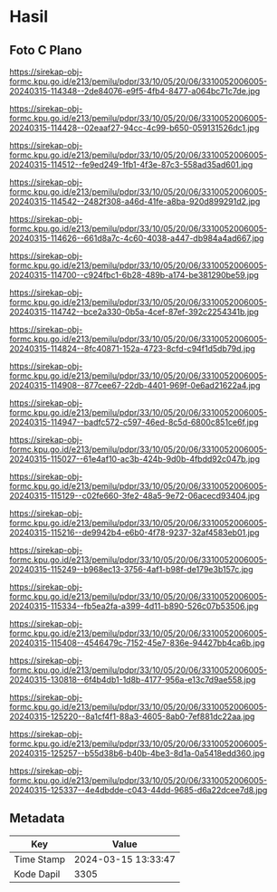 # Hasil

## Foto C Plano

https://sirekap-obj-formc.kpu.go.id/e213/pemilu/pdpr/33/10/05/20/06/3310052006005-20240315-114348--2de84076-e9f5-4fb4-8477-a064bc71c7de.jpg

https://sirekap-obj-formc.kpu.go.id/e213/pemilu/pdpr/33/10/05/20/06/3310052006005-20240315-114428--02eaaf27-94cc-4c99-b650-059131526dc1.jpg

https://sirekap-obj-formc.kpu.go.id/e213/pemilu/pdpr/33/10/05/20/06/3310052006005-20240315-114512--fe9ed249-1fb1-4f3e-87c3-558ad35ad601.jpg

https://sirekap-obj-formc.kpu.go.id/e213/pemilu/pdpr/33/10/05/20/06/3310052006005-20240315-114542--2482f308-a46d-41fe-a8ba-920d899291d2.jpg

https://sirekap-obj-formc.kpu.go.id/e213/pemilu/pdpr/33/10/05/20/06/3310052006005-20240315-114626--661d8a7c-4c60-4038-a447-db984a4ad667.jpg

https://sirekap-obj-formc.kpu.go.id/e213/pemilu/pdpr/33/10/05/20/06/3310052006005-20240315-114700--c924fbc1-6b28-489b-a174-be381290be59.jpg

https://sirekap-obj-formc.kpu.go.id/e213/pemilu/pdpr/33/10/05/20/06/3310052006005-20240315-114742--bce2a330-0b5a-4cef-87ef-392c2254341b.jpg

https://sirekap-obj-formc.kpu.go.id/e213/pemilu/pdpr/33/10/05/20/06/3310052006005-20240315-114824--8fc40871-152a-4723-8cfd-c94f1d5db79d.jpg

https://sirekap-obj-formc.kpu.go.id/e213/pemilu/pdpr/33/10/05/20/06/3310052006005-20240315-114908--877cee67-22db-4401-969f-0e6ad21622a4.jpg

https://sirekap-obj-formc.kpu.go.id/e213/pemilu/pdpr/33/10/05/20/06/3310052006005-20240315-114947--badfc572-c597-46ed-8c5d-6800c851ce6f.jpg

https://sirekap-obj-formc.kpu.go.id/e213/pemilu/pdpr/33/10/05/20/06/3310052006005-20240315-115027--61e4af10-ac3b-424b-9d0b-4fbdd92c047b.jpg

https://sirekap-obj-formc.kpu.go.id/e213/pemilu/pdpr/33/10/05/20/06/3310052006005-20240315-115129--c02fe660-3fe2-48a5-9e72-06acecd93404.jpg

https://sirekap-obj-formc.kpu.go.id/e213/pemilu/pdpr/33/10/05/20/06/3310052006005-20240315-115216--de9942b4-e6b0-4f78-9237-32af4583eb01.jpg

https://sirekap-obj-formc.kpu.go.id/e213/pemilu/pdpr/33/10/05/20/06/3310052006005-20240315-115249--b968ec13-3756-4af1-b98f-de179e3b157c.jpg

https://sirekap-obj-formc.kpu.go.id/e213/pemilu/pdpr/33/10/05/20/06/3310052006005-20240315-115334--fb5ea2fa-a399-4d11-b890-526c07b53506.jpg

https://sirekap-obj-formc.kpu.go.id/e213/pemilu/pdpr/33/10/05/20/06/3310052006005-20240315-115408--4546479c-7152-45e7-836e-94427bb4ca6b.jpg

https://sirekap-obj-formc.kpu.go.id/e213/pemilu/pdpr/33/10/05/20/06/3310052006005-20240315-130818--6f4b4db1-1d8b-4177-956a-e13c7d9ae558.jpg

https://sirekap-obj-formc.kpu.go.id/e213/pemilu/pdpr/33/10/05/20/06/3310052006005-20240315-125220--8a1cf4f1-88a3-4605-8ab0-7ef881dc22aa.jpg

https://sirekap-obj-formc.kpu.go.id/e213/pemilu/pdpr/33/10/05/20/06/3310052006005-20240315-125257--b55d38b6-b40b-4be3-8d1a-0a5418edd360.jpg

https://sirekap-obj-formc.kpu.go.id/e213/pemilu/pdpr/33/10/05/20/06/3310052006005-20240315-125337--4e4dbdde-c043-44dd-9685-d6a22dcee7d8.jpg


## Metadata

| Key        | Value               |
| ---------- | ------------------- |
| Time Stamp | 2024-03-15 13:33:47 |
| Kode Dapil | 3305                |



